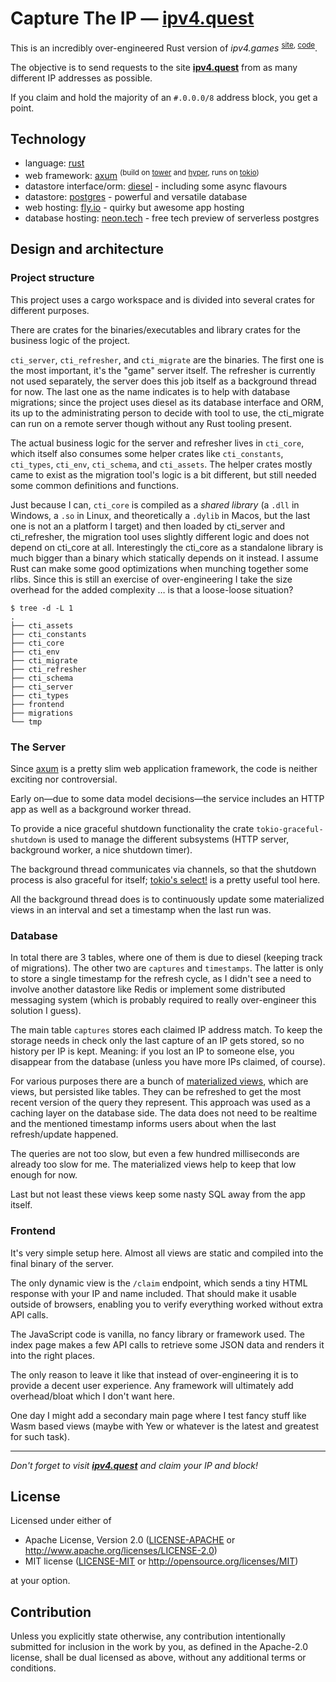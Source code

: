 # Capture The IP — [ipv4.quest]

This is an incredibly over-engineered Rust version of _ipv4.games_ <sup>[site][ipv4.games], [code][ipv4.games-src]</sup>.

The objective is to send requests to the site **[ipv4.quest]** from as many different IP addresses as possible.

If you claim and hold the majority of an `#.0.0.0/8` address block, you get a point.

## Technology

- language: [rust](https://www.rust-lang.org/)
- web framework: [axum] <sup>(build on [tower] and [hyper], runs on [tokio])</sup>
- datastore interface/orm: [diesel] - including some async flavours
- datastore: [postgres] - powerful and versatile database
- web hosting: [fly.io] - quirky but awesome app hosting
- database hosting: [neon.tech] - free tech preview of serverless postgres

## Design and architecture

### Project structure

This project uses a cargo workspace and is divided into several crates for different purposes.

There are crates for the binaries/executables and library crates for the business logic of the project.

`cti_server`, `cti_refresher`, and `cti_migrate` are the binaries. The first one is the most important, it's the "game" server itself. The refresher is currently not used separately, the server does this job itself as a background thread for now. The last one as the name indicates is to help with database migrations; since the project uses diesel as its database interface and ORM, its up to the administrating person to decide with tool to use, the cti_migrate can run on a remote server though without any Rust tooling present.

The actual business logic for the server and refresher lives in `cti_core`, which itself also consumes some helper crates like `cti_constants`, `cti_types`, `cti_env`, `cti_schema`, and `cti_assets`. The helper crates mostly came to exist as the migration tool's logic is a bit different, but still needed some common definitions and functions.

Just because I can, `cti_core` is compiled as a _shared library_ (a `.dll` in Windows, a `.so` in Linux, and theoretically a `.dylib` in Macos, but the last one is not an a platform I target) and then loaded by cti_server and cti_refresher, the migration tool uses slightly different logic and does not depend on cti_core at all. Interestingly the cti_core as a standalone library is much bigger than a binary which statically depends on it instead. I assume Rust can make some good optimizations when munching together some rlibs. Since this is still an exercise of over-engineering I take the size overhead for the added complexity … is that a loose-loose situation?

```
$ tree -d -L 1
.
├── cti_assets
├── cti_constants
├── cti_core
├── cti_env
├── cti_migrate
├── cti_refresher
├── cti_schema
├── cti_server
├── cti_types
├── frontend
├── migrations
└── tmp
```

### The Server

Since [axum] is a pretty slim web application framework, the code is neither exciting nor controversial.

Early on—due to some data model decisions—the service includes an HTTP app as well as a background worker thread.

To provide a nice graceful shutdown functionality the crate `tokio-graceful-shutdown` is used to manage the different subsystems (HTTP server, background worker, a nice shutdown timer).

The background thread communicates via channels, so that the shutdown process is also graceful for itself; [tokio's select!] is a pretty useful tool here.

All the background thread does is to continuously update some materialized views in an interval and set a timestamp when the last run was.

### Database

In total there are 3 tables, where one of them is due to diesel (keeping track of migrations). The other two are `captures` and `timestamps`. The latter is only to store a single timestamp for the refresh cycle, as I didn't see a need to involve another datastore like Redis or implement some distributed messaging system (which is probably required to really over-engineer this solution I guess).

The main table `captures` stores each claimed IP address match. To keep the storage needs in check only the last capture of an IP gets stored, so no history per IP is kept. Meaning: if you lost an IP to someone else, you disappear from the database (unless you have more IPs claimed, of course).

For various purposes there are a bunch of [materialized views], which are views, but persisted like tables. They can be refreshed to get the most recent version of the query they represent. This approach was used as a caching layer on the database side. The data does not need to be realtime and the mentioned timestamp informs users about when the last refresh/update happened.

The queries are not too slow, but even a few hundred milliseconds are already too slow for me. The materialized views help to keep that low enough for now.

Last but not least these views keep some nasty SQL away from the app itself.

### Frontend

It's very simple setup here. Almost all views are static and compiled into the final binary of the server.

The only dynamic view is the `/claim` endpoint, which sends a tiny HTML response with your IP and name included. That should make it usable outside of browsers, enabling you to verify everything worked without extra API calls.

The JavaScript code is vanilla, no fancy library or framework used. The index page makes a few API calls to retrieve some JSON data and renders it into the right places.

The only reason to leave it like that instead of over-engineering it is to provide a decent user experience. Any framework will ultimately add overhead/bloat which I don't want here.

One day I might add a secondary main page where I test fancy stuff like Wasm based views (maybe with Yew or whatever is the latest and greatest for such task).

-----

_Don't forget to visit **[ipv4.quest]** and claim your IP and block!_

## License

Licensed under either of

 * Apache License, Version 2.0
   ([LICENSE-APACHE](LICENSE-APACHE) or http://www.apache.org/licenses/LICENSE-2.0)
 * MIT license
   ([LICENSE-MIT](LICENSE-MIT) or http://opensource.org/licenses/MIT)

at your option.

## Contribution

Unless you explicitly state otherwise, any contribution intentionally submitted
for inclusion in the work by you, as defined in the Apache-2.0 license, shall be
dual licensed as above, without any additional terms or conditions.

<!-- links -->

[ipv4.quest]: https://ipv4.quest/
[ipv4.games]: https://ipv4.games/
[ipv4.games-src]: https://github.com/jart/cosmopolitan/blob/master/net/turfwar/turfwar.c
[rust]: https://www.rust-lang.org/
[axum]: https://crates.io/crates/axum
[tower]: https://crates.io/crates/tower
[hyper]: https://hyper.rs/
[tokio]: https://crates.io/crates/tokio
[diesel]: https://diesel.rs/
[postgres]: https://www.postgresql.org/
[fly.io]: https://fly.io/
[neon.tech]: https://neon.tech/
[tokio's select!]: https://docs.rs/tokio/latest/tokio/macro.select.html
[materialized views]: https://www.postgresql.org/docs/current/rules-materializedviews.html

